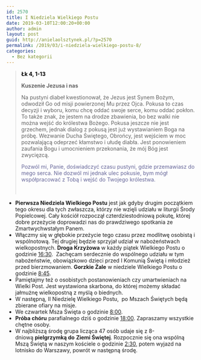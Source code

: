 ```yaml
---
id: 2570
title: I Niedziela Wielkiego Postu
date: 2019-03-10T12:00:20+00:00
author: admin
layout: post
guid: http://anielaolsztynek.pl/?p=2570
permalink: /2019/03/i-niedziela-wielkiego-postu-8/
categories:
  - Bez kategorii
---
```

> <span style="color: #000000;"><b>Łk 4, 1-13</b></span>
> 
> **Kuszenie Jezusa i nas**
> 
> Na pustyni diabeł kwestionował, że Jezus jest Synem Bożym, odwodził Go od misji powierzonej Mu przez Ojca. Pokusa to czas decyzji i wyboru, komu chcę oddać swoje serce, komu oddać pokłon. To także znak, że jestem na drodze zbawienia, bo bez walki nie można wejść do królestwa Bożego. Pokusa jeszcze nie jest grzechem, jednak dialog z pokusą jest już wystawianiem Boga na próbę. Wezwanie Ducha Świętego, Obrońcy, jest wejściem w moc pozwalającą odeprzeć kłamstwo i ułudę diabła. Jest ponowieniem zaufania Bogu i umocnieniem przekonania, że mój Bóg jest zwycięzcą.
> 
> <span style="color: #666699;">Pozwól mi, Panie, doświadczyć czasu pustyni, gdzie przemawiasz do mego serca. Nie dozwól mi jednak ulec pokusie, bym mógł współpracować z Tobą i wejść do Twojego królestwa.</span>
> 
> &nbsp;

  * **Pierwsza Niedziela Wielkiego Postu** jest jak gdyby drugim początkiem tego okresu dla tych zwłaszcza, którzy nie wzięli udziału w liturgii Środy Popielcowej. Cały kościół rozpoczął czterdziestodniową pokutę, której dobre przeżycie doprowadzi nas do prawdziwego spotkania ze Zmartwychwstałym Panem.
  * Włączmy się w głębokie przeżycie tego czasu przez modlitwę osobistą i wspólnotową. Tej drugiej będzie sprzyjał udział w nabożeństwach wielkopostnych. **Droga Krzyżowa** w każdy piątek Wielkiego Postu o godzinie <span style="text-decoration: underline;">16:30</span>.  Zachęcam serdecznie do wspólnego udziału w tym nabożeństwie, obowiązkowo dzieci przed I Komunią Świętą i młodzież przed bierzmowaniem. **Gorzkie Żale** w niedziele Wielkiego Postu o godzinie <span style="text-decoration: underline;">8:45</span>.
  * Pamiętajmy też o osobistych postanowieniach czy umartwieniach na Wielki Post. Jest wystawiona skarbona, do której możemy składać jałmużnę wielkopostną z myślą o biednych.
  * W następną, II Niedzielę Wielkiego Postu,  po Mszach Świętych będą zbierane ofiary na misje.
  * We czwartek Msza Święta o godzinie <span style="text-decoration: underline;">8:00</span>.
  * **Próba chóru** parafialnego dziś o godzinie <span style="text-decoration: underline;">18:00</span>. Zapraszamy wszystkie chętne osoby.
  * W najbliższą środę grupa licząca 47 osób udaje się z 8-dniową **pielgrzymką do** **Ziemi Świętej**. Rozpocznie się ona wspólną Mszą Świętą w naszym kościele o godzinie <span style="text-decoration: underline;">2:30,</span> potem wyjazd na lotnisko do Warszawy, powrót w następną środę.